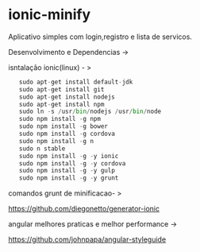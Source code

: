 # ionic-minify

Aplicativo simples com login,registro e lista de servicos.

Desenvolvimento e Dependencias ->

isntalação ionic(linux) - >
```python
   sudo apt-get install default-jdk
   sudo apt-get install git
   sudo apt-get install nodejs
   sudo apt-get install npm
   sudo ln -s /usr/bin/nodejs /usr/bin/node
   sudo npm install -g npm
   sudo npm install -g bower
   sudo npm install -g cordova
   sudo npm install -g n
   sudo n stable
   sudo npm install -g -y ionic
   sudo npm install -g -y cordova
   sudo npm install -g -y gulp
   sudo npm install -g -y grunt
   ```

comandos grunt de minificacao- > 

  https://github.com/diegonetto/generator-ionic

angular melhores praticas e melhor performance -> 

  https://github.com/johnpapa/angular-styleguide
